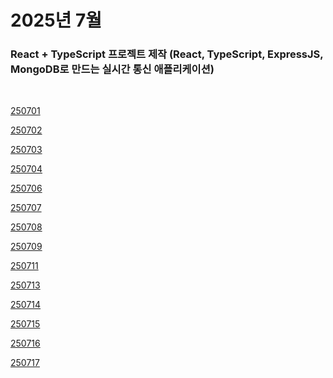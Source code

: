 # 2025년 7월

### React + TypeScript 프로젝트 제작 (React, TypeScript, ExpressJS, MongoDB로 만드는 실시간 통신 애플리케이션)

<br />

[250701](/DateLink/2025-07/250701.md)

[250702](/DateLink/2025-07/250702.md)

[250703](/DateLink/2025-07/250703.md)

[250704](/DateLink/2025-07/250704.md)

[250706](/DateLink/2025-07/250706.md)

[250707](/DateLink/2025-07/250707.md)

[250708](/DateLink/2025-07/250708.md)

[250709](/DateLink/2025-07/250709.md)

[250711](/DateLink/2025-07/250711.md)

[250713](/DateLink/2025-07/250713.md)

[250714](/DateLink/2025-07/250714.md)

[250715](/DateLink/2025-07/250715.md)

[250716](/DateLink/2025-07/250716.md)

[250717](/DateLink/2025-07/250717.md)

<!--


[250718](/DateLink/2025-07/250718.md)

[250720](/DateLink/2025-07/250720.md)

[250722](/DateLink/2025-07/250722.md)

[250723](/DateLink/2025-07/250723.md)

[250724](/DateLink/2025-07/250724.md)

[250725](/DateLink/2025-07/250725.md)

[250726](/DateLink/2025-07/250726.md)

[250727](/DateLink/2025-07/250727.md)

[250729](/DateLink/2025-07/250729.md)

[250730](/DateLink/2025-07/250730.md) -->
